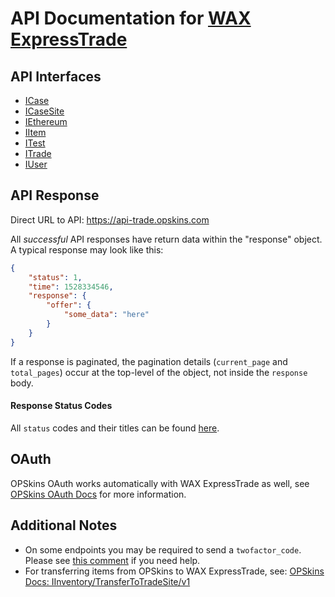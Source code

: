 # API Documentation for [WAX ExpressTrade](https://trade.opskins.com)

## API Interfaces

* [ICase](ICase.md)
* [ICaseSite](ICaseSite.md)
* [IEthereum](IEthereum.md)
* [IItem](IItem.md)
* [ITest](ITest.md)
* [ITrade](ITrade.md)
* [IUser](IUser.md)

## API Response

Direct URL to API: https://api-trade.opskins.com

All *successful* API responses have return data within the "response" object.  A typical response may look like this:

```json
{
    "status": 1,
    "time": 1528334546,
    "response": {
        "offer": {
            "some_data": "here"
        }
    }
}
```

If a response is paginated, the pagination details (`current_page` and `total_pages`) occur at the top-level of the object, not inside the `response` body.

#### Response Status Codes
All `status` codes and their titles can be found [here](https://github.com/OPSkins/trade-opskins-api/issues/19#issuecomment-403122935).

## OAuth
OPSkins OAuth works automatically with WAX ExpressTrade as well, see [OPSkins OAuth Docs](https://docs.opskins.com/public/en.html#oauth) for more information.

## Additional Notes
- On some endpoints you may be required to send a `twofactor_code`. Please see [this comment](https://github.com/OPSkins/trade-opskins-api/issues/16#issuecomment-399715578) if you need help.
- For transferring items from OPSkins to WAX ExpressTrade, see: [OPSkins Docs: IInventory/TransferToTradeSite/v1](https://docs.opskins.com/public/en.html#IInventory_TransferToTradeSite_v1)
